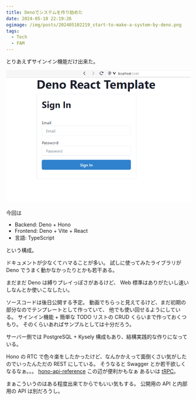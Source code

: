```yaml
---
title: Denoでシステムを作り始めた
date: 2024-05-10 22:19:26
ogimage: /img/posts/202405102219_start-to-make-a-system-by-deno.png
tags:
  - Tech
  - FAM
---
```


とりあえずサインイン機能だけ出来た。

![進捗](/img/posts/202405102219/sign-in-user.gif)

今回は

* Backend: Deno + Hono
* Frontend: Deno + Vite + React
* 言語: TypeScript

という構成。

ドキュメントが少なくてハマることが多い。
試しに使ってみたライブラリが Deno でうまく動かなかったりとかも若干ある。

まだまだ Deno は縛りプレイっぽさがあるけど、 Web 標準はありがたいし速いしなんとか使いこなしたい。

ソースコードは後日公開する予定。
動画でちらっと見えてるけど、まだ初期の部分なのでテンプレートとして作っていて、
他でも使い回せるようにしている。
サインイン機能 + 簡単な TODO リストの CRUD くらいまで作っておくつもり。
そのくらいあればサンプルとしては十分だろう。

サーバー側では PostgreSQL + Kysely 構成もあり、結構実践的な作りになっている。

Hono の RTC で色々楽をしたかったけど、なんかかえって面倒くさい気がしたのでいったんただの REST にしている。
そうなると Swagger とか若干欲しくなるなぁ。。。
[hono-api-reference](https://github.com/scalar/scalar/tree/main/packages/hono-api-reference) この辺が便利かもなぁ
あるいは [tRPC](https://github.com/honojs/middleware/tree/main/packages/trpc-server)。

まぁこういうのはある程度出来てからでもいい気もする。
公開用の API と内部用の API は別だろうし。
